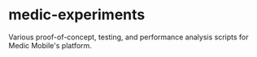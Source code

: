 # medic-experiments
Various proof-of-concept, testing, and performance analysis scripts for Medic Mobile's platform.
